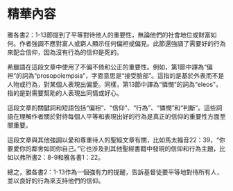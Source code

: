 # 精華內容

雅各書2：1-13節提到了平等對待他人的重要性，無論他們的社會地位或財富如何。作者強調不應對富人或窮人顯示任何偏袒或偏見。此節還強調了需要好的行為來配合信仰，因為沒有行為的信仰是死的。

希臘語在這段文章中使用了不偏不倚和公正的重要性。例如，第1節中譯為“偏袒”的詞為“prosopolempsia”，字面意思是“接受臉部”。這指的是基於外表而不是人物或行為，對某個人表現出偏愛。同樣，第13節中譯為“憐憫”的詞為“eleos”，指的是對需要幫助的人表現出同情或好心。

這段文章的關鍵詞和短語包括“偏袒”、“信仰”、“行為”、“憐憫”和“判斷”。這些詞語在理解作者關於對待每個人平等和表現出好的行為是真正的信仰的重要性方面至關重要。

這段文章與其他強調以愛和尊重待人的聖經文章有關，比如馬太福音22：39，“你要愛你的鄰舍如同你自己。”它也涉及到其他聖經書籍中發現的信仰和行為主題，比如以弗所書2：8-9和雅各書1：22。

總之，雅各書2：1-13作為一個強有力的提醒，告訴基督徒要平等地對待所有人，並以良好的行為來支持他們的信仰。